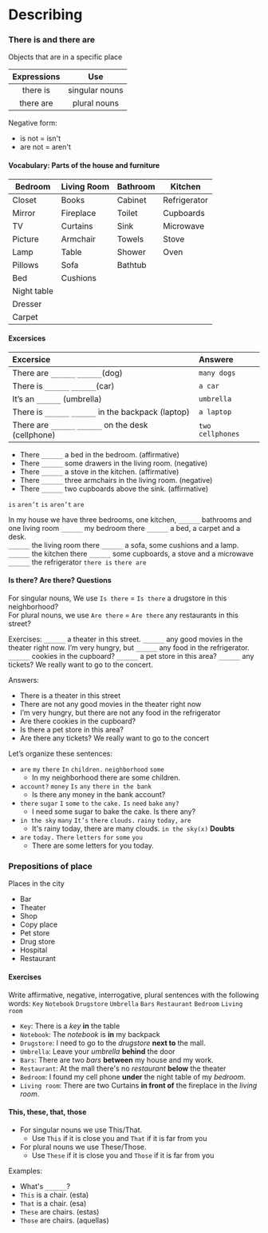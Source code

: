 # Describing

### There is and there are
Objects that are in a specific place

|Expressions|Use|
|:-:|:-:|
|there is|singular nouns|
|there are|plural nouns|

Negative form:
- is not = isn't
- are not = aren't

#### Vocabulary: Parts of the house and furniture

|Bedroom|Living Room|Bathroom|Kitchen|
|-|-|-|-|
|Closet|Books|Cabinet|Refrigerator|
|Mirror|Fireplace|Toilet|Cupboards|
|TV|Curtains|Sink|Microwave|
|Picture|Armchair|Towels|Stove|
|Lamp|Table|Shower|Oven|
|Pillows|Sofa|Bathtub|
|Bed|Cushions|
|Night table|
|Dresser|
|Carpet|

#### Excersices

|Excersice|Answere|
|:-|:-|
|There are `______` `______`(dog)|`many dogs`|
|There is `______` `______`(car)|`a car`|
|It’s an `______` (umbrella)|`umbrella`|
|There is `______` `______` in the backpack (laptop)|`a laptop`|
|There are `______` `______` on the desk (cellphone)|`two cellphones`|

- There `______` a bed in the bedroom. (affirmative)
- There `______` some drawers in the living room. (negative)
- There `______` a stove in the kitchen. (affirmative)
- There `______` three armchairs in the living room. (negative)
- There `______` two cupboards above the sink. (affirmative)

`is` `aren’t` `is` `aren’t` `are`

In my house we have three bedrooms, one kitchen, `______` bathrooms and one living room `______` my bedroom there `______` a bed, a carpet and a desk.  
`______` the living room there `______` a sofa, some cushions and a lamp.  
`______` the kitchen there `______` some cupboards, a stove and a microwave `______` the refrigerator
`there is` `there are`

#### Is there? Are there? Questions

For singular nouns, We use `Is there` = `Is there` a drugstore in this neighborhood?  
For plural nouns, we use `Are there` =  `Are there` any restaurants in this street?

Exercises:
`______` a theater in this street.
`______` any good movies in the theater right now.
I’m very hungry, but `______` any food in the refrigerator.
`______` cookies in the cupboard?
`______` a pet store in this area?
`______` any tickets? We really want to go to the concert.

Answers:
- There is a theater in this street
- There are not any good movies in the theater right now
- I’m very hungry, but there are not any food in the refrigerator
- Are there cookies in the cupboard?
- Is there a pet store in this area?
- Are there any tickets? We really want to go to the concert

Let’s organize these sentences:
- `are` `my` `there` `In` `children.` `neighborhood` `some`
   - In my neighborhood there are some children.
- `account?` `money` `Is` `any` `there` `in the bank`
   - Is there any money in the bank account?
- `there` `sugar` `I` `some` `to` `the` `cake.` `Is` `need` `bake` `any?`
   - I need some sugar to bake the cake. Is there any?
- `in the sky` `many` `It’s` `there` `clouds.` `rainy` `today,` `are`
   - It's rainy today, there are many clouds.  `in the sky(x)` **Doubts**
- `are` `today.` `There` `letters` `for` `some` `you`
   - There are some letters for you today.

### Prepositions of place

Places in the city
- Bar
- Theater
- Shop
- Copy place
- Pet store
- Drug store
- Hospital
- Restaurant

#### Exercises
Write affirmative, negative, interrogative, plural sentences with the following words: `Key` `Notebook` `Drugstore` `Umbrella` `Bars` `Restaurant` `Bedroom` `Living room`

- `Key`: There is a _key_ **in** the table
- `Notebook`: The _notebook_ is **in** my backpack
- `Drugstore`: I need to go to the _drugstore_ **next to** the mall.
- `Umbrella`: Leave your _umbrella_ **behind** the door
- `Bars`: There are two _bars_ **between** my house and my work.
- `Restaurant`: At the mall there's no _restaurant_ **below** the theater
- `Bedroom`: I found my cell phone **under** the night table of my _bedroom_.
- `Living room`: There are two Curtains **in front of** the fireplace in the _living room_.

#### This, these, that, those
- For singular nouns we use This/That.
  - Use `This` if it is close you and `That` if it is far from you
- For plural nouns we use These/Those.
  - Use `These` if it is close you and `Those` if it is far from you

Examples:
- What's `______`?
- `This` is a chair. (esta)
- `That` is a chair. (esa)
- `These` are chairs. (estas)
- `Those` are chairs. (aquellas)
